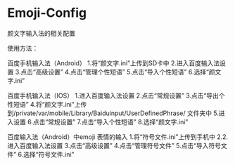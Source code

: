 Emoji-Config
============

颜文字输入法的相关配置

使用方法：

百度手机输入法（Android）
1.将“颜文字.ini”上传到SD卡中
2.进入百度输入法设置
3.点击“高级设置”
4.点击“管理个性短语”
5.点击“导入个性短语”
6.选择“颜文字.ini”

百度手机输入法（IOS）
1.进入百度输入法设置
2.点击“常规设置”
3.点击“导出个性短语”
4.将“颜文字.ini”上传到/private/var/mobile/Library/Baiduinput/UserDefinedPhrase/ 文件夹中
5.进入设置
6.点击“常规设置”
7.点击“导入个性短语”
8.选择“颜文字.ini”

百度输入法（Android）中emoji 表情的输入
1.将“符号文件.ini”上传到手机中
2.2.进入百度输入法设置
3.点击“高级设置”
4.点击“管理符号文件”
5.点击“导入符号文件”
6.选择“符号文件.ini”

